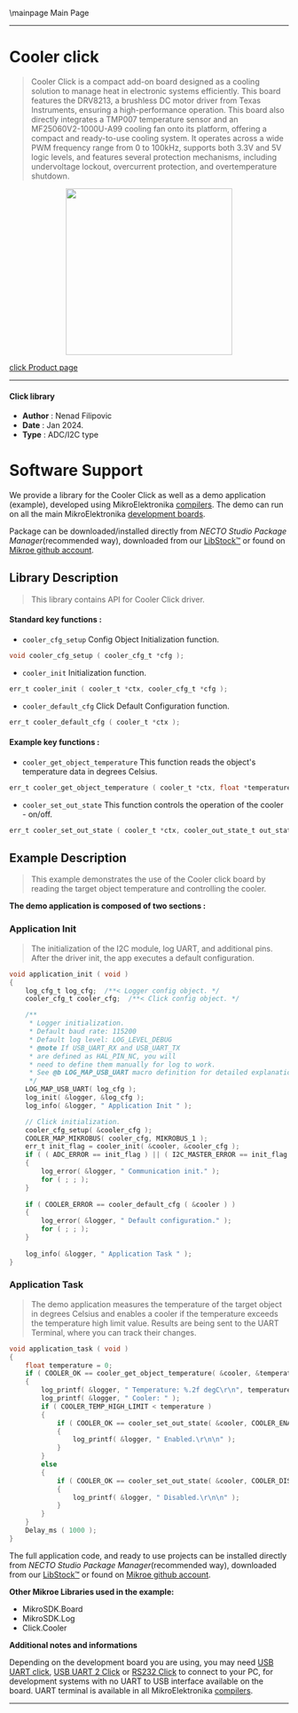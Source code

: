 \mainpage Main Page

---
# Cooler click

> Cooler Click is a compact add-on board designed as a cooling solution to manage heat in electronic systems efficiently. This board features the DRV8213, a brushless DC motor driver from Texas Instruments, ensuring a high-performance operation. This board also directly integrates a TMP007 temperature sensor and an MF25060V2-1000U-A99 cooling fan onto its platform, offering a compact and ready-to-use cooling system. It operates across a wide PWM frequency range from 0 to 100kHz, supports both 3.3V and 5V logic levels, and features several protection mechanisms, including undervoltage lockout, overcurrent protection, and overtemperature shutdown.

<p align="center">
  <img src="https://download.mikroe.com/images/click_for_ide/cooler_click.png" height=300px>
</p>

[click Product page](https://www.mikroe.com/cooler-click)

---


#### Click library

- **Author**        : Nenad Filipovic
- **Date**          : Jan 2024.
- **Type**          : ADC/I2C type


# Software Support

We provide a library for the Cooler Click
as well as a demo application (example), developed using MikroElektronika
[compilers](https://www.mikroe.com/necto-studio).
The demo can run on all the main MikroElektronika [development boards](https://www.mikroe.com/development-boards).

Package can be downloaded/installed directly from *NECTO Studio Package Manager*(recommended way), downloaded from our [LibStock&trade;](https://libstock.mikroe.com) or found on [Mikroe github account](https://github.com/MikroElektronika/mikrosdk_click_v2/tree/master/clicks).

## Library Description

> This library contains API for Cooler Click driver.

#### Standard key functions :

- `cooler_cfg_setup` Config Object Initialization function.
```c
void cooler_cfg_setup ( cooler_cfg_t *cfg );
```

- `cooler_init` Initialization function.
```c
err_t cooler_init ( cooler_t *ctx, cooler_cfg_t *cfg );
```

- `cooler_default_cfg` Click Default Configuration function.
```c
err_t cooler_default_cfg ( cooler_t *ctx );
```

#### Example key functions :

- `cooler_get_object_temperature` This function reads the object's temperature data in degrees Celsius.
```c
err_t cooler_get_object_temperature ( cooler_t *ctx, float *temperature );
```

- `cooler_set_out_state` This function controls the operation of the cooler - on/off.
```c
err_t cooler_set_out_state ( cooler_t *ctx, cooler_out_state_t out_state );
```

## Example Description

> This example demonstrates the use of the Cooler click board
 by reading the target object temperature and controlling the cooler.

**The demo application is composed of two sections :**

### Application Init

> The initialization of the I2C module, log UART, and additional pins.
 After the driver init, the app executes a default configuration.

```c
void application_init ( void )
{
    log_cfg_t log_cfg;  /**< Logger config object. */
    cooler_cfg_t cooler_cfg;  /**< Click config object. */

    /** 
     * Logger initialization.
     * Default baud rate: 115200
     * Default log level: LOG_LEVEL_DEBUG
     * @note If USB_UART_RX and USB_UART_TX 
     * are defined as HAL_PIN_NC, you will 
     * need to define them manually for log to work. 
     * See @b LOG_MAP_USB_UART macro definition for detailed explanation.
     */
    LOG_MAP_USB_UART( log_cfg );
    log_init( &logger, &log_cfg );
    log_info( &logger, " Application Init " );

    // Click initialization.
    cooler_cfg_setup( &cooler_cfg );
    COOLER_MAP_MIKROBUS( cooler_cfg, MIKROBUS_1 );
    err_t init_flag = cooler_init( &cooler, &cooler_cfg );
    if ( ( ADC_ERROR == init_flag ) || ( I2C_MASTER_ERROR == init_flag ) )
    {
        log_error( &logger, " Communication init." );
        for ( ; ; );
    }
    
    if ( COOLER_ERROR == cooler_default_cfg ( &cooler ) )
    {
        log_error( &logger, " Default configuration." );
        for ( ; ; );
    }
    
    log_info( &logger, " Application Task " );
}
```

### Application Task

> The demo application measures the temperature of the target object in degrees Celsius
 and enables a cooler if the temperature exceeds the temperature high limit value. 
 Results are being sent to the UART Terminal, where you can track their changes.

```c
void application_task ( void ) 
{
    float temperature = 0;
    if ( COOLER_OK == cooler_get_object_temperature( &cooler, &temperature ) )
    {
        log_printf( &logger, " Temperature: %.2f degC\r\n", temperature );
        log_printf( &logger, " Cooler: " );
        if ( COOLER_TEMP_HIGH_LIMIT < temperature )
        {
            if ( COOLER_OK == cooler_set_out_state( &cooler, COOLER_ENABLE ) )
            {
                log_printf( &logger, " Enabled.\r\n\n" );
            }
        }
        else
        {
            if ( COOLER_OK == cooler_set_out_state( &cooler, COOLER_DISABLE ) )
            {
                log_printf( &logger, " Disabled.\r\n\n" );
            }
        }
    }
    Delay_ms ( 1000 );
}
```

The full application code, and ready to use projects can be installed directly from *NECTO Studio Package Manager*(recommended way), downloaded from our [LibStock&trade;](https://libstock.mikroe.com) or found on [Mikroe github account](https://github.com/MikroElektronika/mikrosdk_click_v2/tree/master/clicks).

**Other Mikroe Libraries used in the example:**

- MikroSDK.Board
- MikroSDK.Log
- Click.Cooler

**Additional notes and informations**

Depending on the development board you are using, you may need
[USB UART click](https://www.mikroe.com/usb-uart-click),
[USB UART 2 Click](https://www.mikroe.com/usb-uart-2-click) or
[RS232 Click](https://www.mikroe.com/rs232-click) to connect to your PC, for
development systems with no UART to USB interface available on the board. UART
terminal is available in all MikroElektronika
[compilers](https://shop.mikroe.com/compilers).

---
